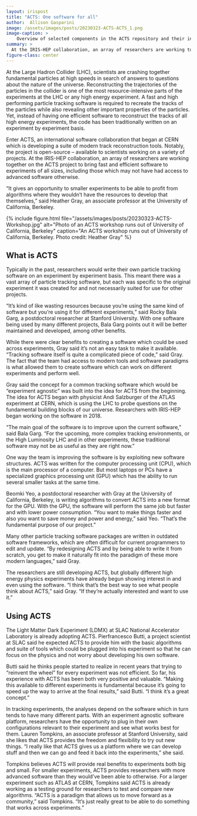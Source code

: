 ```yaml
---
layout: irispost
title: "ACTS: One software for all"
author:  Allison Gasparini
image: /assets/images/posts/20230323-ACTS-ACTS_1.png
image-caption: >
    Overview of selected components in the ACTS repository and their interactions. The components are categorized into modules, such as geometry, propagation, or event data. A non-exhaustive number of relationships where one component “uses” other components in different modules are indicated by arrows. The stepper components are connected to the magnetic field module, because they are used to retrieve the magnetic field information - Ai, X., Allaire, C., Calace, N., Czirkos, A., Ene, I., Elsing, M., ... & Rousseau, D. (2021). A Common Tracking Software Project. arXiv preprint arXiv:2106.13593. https://doi.org/10.48550/arXiv.2106.13593
summary: >
  At the IRIS-HEP collaboration, an array of researchers are working together on the ACTS project to bring fast and efficient software to experiments of all sizes, including those which may not have had access to advanced software otherwise.
figure-class: center
---
```


At the Large Hadron Collider (LHC), scientists are crashing together fundamental particles at high speeds in search of answers to questions about the nature of the universe. Reconstructing the trajectories of the particles in the collider is one of the most resource-intensive parts of the experiments at the LHC or any high energy experiment. A fast and high performing particle tracking software is required to recreate the tracks of the particles while also revealing other important properties of the particles. Yet, instead of having one efficient software to reconstruct the tracks of all high energy experiments, the code has been traditionally written on an experiment by experiment basis.  

Enter ACTS, an international software collaboration that began at CERN which is developing a suite of modern track reconstruction tools. Notably, the project is open-source – available to scientists working on a variety of projects. At the IRIS-HEP collaboration, an array of researchers are working together on the ACTS project to bring fast and efficient software to experiments of all sizes, including those which may not have had access to advanced software otherwise.

“It gives an opportunity to smaller experiments to be able to profit from algorithms where they wouldn’t have the resources to develop that themselves,” said Heather Gray, an associate professor at the University of California, Berkeley.

{% include figure.html
    file="/assets/images/posts/20230323-ACTS-Workshop.jpg"
    alt="Photo of an ACTS workshop runs out of University of California, Berkeley"
    caption="An ACTS workshop runs out of University of California, Berkeley. Photo credit: Heather Gray"
%}

## What is ACTS

Typically in the past, researchers would write their own particle tracking software on an experiment by experiment basis. This meant there was a vast array of particle tracking software, but each was specific to the original experiment it was created for and not necessarily suited for use for other projects.

“It’s kind of like wasting resources because you’re using the same kind of software but you’re using it for different experiments,” said Rocky Bala Garg, a postdoctoral researcher at Stanford University. With one software being used by many different projects, Bala Garg points out it will be better maintained and developed, among other benefits.

While there were clear benefits to creating a software which could be used across experiments, Gray said it’s not an easy task to make it available. “Tracking software itself is quite a complicated piece of code,” said Gray. The fact that the team had access to modern tools and software paradigms is what allowed them to create software which can work on different experiments and perform well.

Gray said the concept for a common tracking software which would be “experiment agnostic” was built into the idea for ACTS from the beginning. The idea for ACTS began with physicist Andi Salzburger of the ATLAS experiment at CERN, which is using the LHC to probe questions on the fundamental building blocks of our universe. Researchers with IRIS-HEP began working on the software in 2018.

“The main goal of the software is to improve upon the current software,” said Bala Garg. “For the upcoming, more complex tracking environments, or the High Luminosity LHC and in other experiments, these traditional software may not be as useful as they are right now.”

One way the team is improving the software is by exploiting new software structures. ACTS was written for the computer processing unit (CPU), which is the main processor of a computer. But most laptops or PCs have a specialized graphics processing unit (GPU) which has the ability to run several smaller tasks at the same time.

Beomki Yeo, a postdoctoral researcher with Gray at the University of California, Berkeley, is writing algorithms to convert ACTS into a new format for the GPU. With the GPU, the software will perform the same job but faster and with lower power consumption. “You want to make things faster and also you want to save money and power and energy,” said Yeo. “That’s the fundamental purpose of our project.”

Many other particle tracking software packages are written in outdated software frameworks, which are often difficult for current programmers to edit and update. “By redesigning ACTS and by being able to write it from scratch, you get to make it naturally fit into the paradigm of these more modern languages,” said Gray.

The researchers are still developing ACTS, but globally different high energy physics experiments have already begun showing interest in and even using the software. “I think that’s the best way to see what people think about ACTS,” said Gray. “If they’re actually interested and want to use it.”

## Using ACTS

The Light Matter Dark Experiment (LDMX) at SLAC National Accelerator Laboratory is already adopting ACTS. Pierfrancesco Butti, a project scientist at SLAC said he expected ACTS to provide him with the basic algorithms and suite of tools which could be plugged into his experiment so that he can focus on the physics and not worry about developing his own software.

Butti said he thinks people started to realize in recent years that trying to “reinvent the wheel” for every experiment was not efficient. So far, his experience with ACTS has been both very positive and valuable. “Making this available to different experiments is fundamental because it’s going to speed up the way to arrive at the final results,” said Butti. “I think it’s a great concept.”

In tracking experiments, the analyses depend on the software which in turn tends to have many different parts. With an experiment agnostic software platform, researchers have the opportunity to plug in their own configurations relevant to their experiment and see what works best for them. Lauren Tompkins, an associate professor at Stanford University, said she likes that ACTS provides the freedom and flexibility to try out new things. “I really like that ACTS gives us a platform where we can develop stuff and then we can go and feed it back into the experiments,” she said.

Tompkins believes ACTS will provide real benefits to experiments both big and small. For smaller experiments, ACTS provides researchers with more advanced software than they would’ve been able to otherwise. For a larger experiment such as ATLAS at CERN, Tompkins said ACTS is already working as a testing ground for researchers to test and compare new algorithms. “ACTS is a paradigm that allows us to move forward as a community,” said Tompkins. “It’s just really great to be able to do something that works across experiments.”





